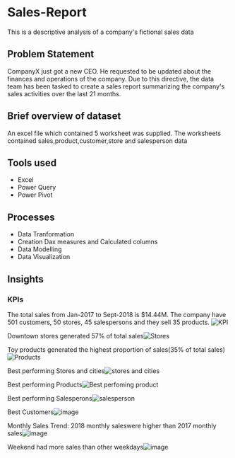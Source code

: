 # Sales-Report
This is a descriptive analysis of  a company's fictional sales data
## Problem Statement
CompanyX just got a new CEO. He requested to be updated about the finances and operations of the company. Due to this directive, the data team has been tasked to create a sales report summarizing the company's sales activities over the last 21 months.
## Brief overview of dataset
An excel file which contained 5 worksheet was supplied. The worksheets contained sales,product,customer,store and salesperson data
## Tools used
- Excel
- Power Query
- Power Pivot
## Processes
- Data Tranformation
- Creation Dax measures and Calculated columns
- Data Modelling
- Data Visualization
## Insights
### KPIs
The total sales from Jan-2017 to Sept-2018 is $14.44M. The company have 501 customers, 50 stores, 45 salespersons and they sell 35 products.
![KPI](https://user-images.githubusercontent.com/107176991/187200678-0606b3cb-3653-483a-accf-14bb9a02724f.png)

Downtown stores generated 57% of total sales![Stores](https://user-images.githubusercontent.com/107176991/187200966-0e685797-aa93-43eb-828d-c8992090f7fa.png)

Toy products generated the highest proportion of sales(35% of total sales)![Products](https://user-images.githubusercontent.com/107176991/187201239-10b290c5-12e8-401d-b456-c1cbe364bf18.png)

Best performing Stores and cities![stores and cities](https://user-images.githubusercontent.com/107176991/187202025-d38c69d5-97e8-429a-be51-546e603ab5eb.png)

Best performing Products![Best perfoming product](https://user-images.githubusercontent.com/107176991/187202392-800510ac-cd5d-44ae-9536-8b6820ff9517.png)

Best performing Salesperons![salesperson](https://user-images.githubusercontent.com/107176991/187202561-b7bd7da5-0760-44ed-afed-7af3861b4934.png)

Best Customers![image](https://user-images.githubusercontent.com/107176991/187203086-e7b1573f-1e5e-4d86-be40-80a721fbfebc.png)

Monthly Sales Trend: 2018 monthly saleswere higher than 2017 monthly sales![image](https://user-images.githubusercontent.com/107176991/187205585-a35bf435-edb0-4bf7-993c-e597a3bb0631.png)

Weekend had more sales than other weekdays![image](https://user-images.githubusercontent.com/107176991/187205779-03562c31-5b17-437d-9975-b18f7fbf0144.png)
